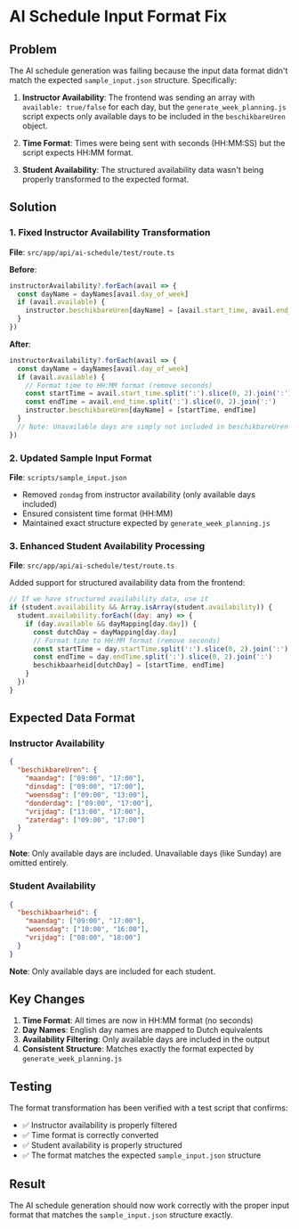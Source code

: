 # AI Schedule Input Format Fix

## Problem
The AI schedule generation was failing because the input data format didn't match the expected `sample_input.json` structure. Specifically:

1. **Instructor Availability**: The frontend was sending an array with `available: true/false` for each day, but the `generate_week_planning.js` script expects only available days to be included in the `beschikbareUren` object.

2. **Time Format**: Times were being sent with seconds (HH:MM:SS) but the script expects HH:MM format.

3. **Student Availability**: The structured availability data wasn't being properly transformed to the expected format.

## Solution

### 1. Fixed Instructor Availability Transformation

**File**: `src/app/api/ai-schedule/test/route.ts`

**Before**:
```javascript
instructorAvailability?.forEach(avail => {
  const dayName = dayNames[avail.day_of_week]
  if (avail.available) {
    instructor.beschikbareUren[dayName] = [avail.start_time, avail.end_time]
  }
})
```

**After**:
```javascript
instructorAvailability?.forEach(avail => {
  const dayName = dayNames[avail.day_of_week]
  if (avail.available) {
    // Format time to HH:MM format (remove seconds)
    const startTime = avail.start_time.split(':').slice(0, 2).join(':')
    const endTime = avail.end_time.split(':').slice(0, 2).join(':')
    instructor.beschikbareUren[dayName] = [startTime, endTime]
  }
  // Note: Unavailable days are simply not included in beschikbareUren
})
```

### 2. Updated Sample Input Format

**File**: `scripts/sample_input.json`

- Removed `zondag` from instructor availability (only available days included)
- Ensured consistent time format (HH:MM)
- Maintained exact structure expected by `generate_week_planning.js`

### 3. Enhanced Student Availability Processing

**File**: `src/app/api/ai-schedule/test/route.ts`

Added support for structured availability data from the frontend:

```javascript
// If we have structured availability data, use it
if (student.availability && Array.isArray(student.availability)) {
  student.availability.forEach((day: any) => {
    if (day.available && dayMapping[day.day]) {
      const dutchDay = dayMapping[day.day]
      // Format time to HH:MM format (remove seconds)
      const startTime = day.startTime.split(':').slice(0, 2).join(':')
      const endTime = day.endTime.split(':').slice(0, 2).join(':')
      beschikbaarheid[dutchDay] = [startTime, endTime]
    }
  })
}
```

## Expected Data Format

### Instructor Availability
```json
{
  "beschikbareUren": {
    "maandag": ["09:00", "17:00"],
    "dinsdag": ["09:00", "17:00"],
    "woensdag": ["09:00", "13:00"],
    "donderdag": ["09:00", "17:00"],
    "vrijdag": ["13:00", "17:00"],
    "zaterdag": ["09:00", "17:00"]
  }
}
```

**Note**: Only available days are included. Unavailable days (like Sunday) are omitted entirely.

### Student Availability
```json
{
  "beschikbaarheid": {
    "maandag": ["09:00", "17:00"],
    "woensdag": ["10:00", "16:00"],
    "vrijdag": ["08:00", "18:00"]
  }
}
```

**Note**: Only available days are included for each student.

## Key Changes

1. **Time Format**: All times are now in HH:MM format (no seconds)
2. **Day Names**: English day names are mapped to Dutch equivalents
3. **Availability Filtering**: Only available days are included in the output
4. **Consistent Structure**: Matches exactly the format expected by `generate_week_planning.js`

## Testing

The format transformation has been verified with a test script that confirms:
- ✅ Instructor availability is properly filtered
- ✅ Time format is correctly converted
- ✅ Student availability is properly structured
- ✅ The format matches the expected `sample_input.json` structure

## Result

The AI schedule generation should now work correctly with the proper input format that matches the `sample_input.json` structure exactly. 